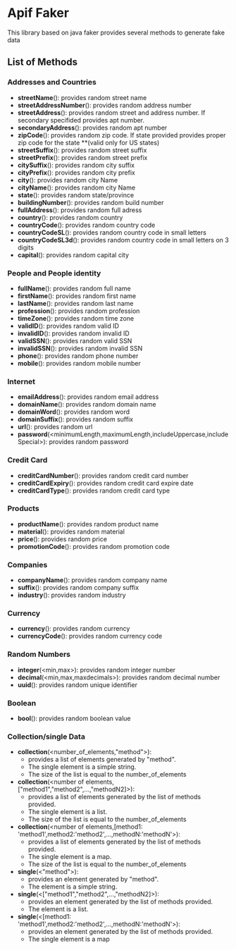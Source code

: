 # Apif Faker
This library based on java faker provides several methods to generate fake data

## List of Methods
### Addresses and Countries
  - **streetName**(): provides random street name
  - **streetAddressNumber**(): provides random address number 
  - **streetAddress**(<boolean secondary>): provides random street and address number. If secondary specifided provides apt number.
  - **secondaryAddress**(): provides random apt number
  - **zipCode**(<String state>): provides random zip code. If state provided provides proper zip code for the state **(valid only for US states) 
  - **streetSuffix**(): provides random street suffix
  - **streetPrefix**(): provides random street prefix
  - **citySuffix**(): provides random city suffix
  - **cityPrefix**(): provides random city prefix
  - **city**(): provides random city Name
  - **cityName**(): provides random city Name
  - **state**(): provides random state/province
  - **buildingNumber**(): provides random build number
  - **fullAddress**(): provides random full adress
  - **country**(): provides random country
  - **countryCode**(): provides random country code
  - **countryCodeSL**(): provides random country code in small letters
  - **countryCodeSL3d**(): provides random country code in small letters on 3 digits
  - **capital**(): provides random capital city    
  
### People and People identity
  - **fullName**(): provides random full name
  - **firstName**(): provides random first name
  - **lastName**(): provides random last name
  - **profession**(): provides random profession
  - **timeZone**(): provides random time zone
  - **validID**(): provides random valid ID
  - **invalidID**(): provides random invalid ID
  - **validSSN**(): provides random valid SSN
  - **invalidSSN**(): provides random invalid SSN  
  - **phone**(): provides random phone number 
  - **mobile**(): provides random mobile number
  
### Internet  
  - **emailAddress**(): provides random email address 
  - **domainName**(): provides random domain name
  - **domainWord**(): provides random word
  - **domainSuffix**(): provides random suffix
  - **url**(): provides random url
  - **password**(<minimumLength,maximumLength,includeUppercase,includeSpecial>): provides random password
  
### Credit Card  
  - **creditCardNumber**(): provides random credit card number
  - **creditCardExpiry**(): provides random credit card expire date
  - **creditCardType**(): provides random credit card type
  
### Products  
  - **productName**(): provides random product name
  - **material**(): provides random material
  - **price**(): provides random price
  - **promotionCode**(): provides random promotion code
  
### Companies
  - **companyName**(): provides random company name
  - **suffix**(): provides random company suffix
  - **industry**(): provides random industry

### Currency
  - **currency**(): provides random currency
  - **currencyCode**(): provides random currency code
  
### Random Numbers  
  - **integer**(<min,max>): provides random integer number
  - **decimal**(<min,max,maxdecimals>): provides random decimal number
  - **uuid**(): provides random unique identifier
  
### Boolean
  - **bool**(): provides random boolean value
  
### Collection/single Data  
  - **collection**(<number_of_elements,"method">): 
    - provides a list of elements generated by "method".
    - The single element is a simple string. 
    - The size of the list is equal to the number_of_elements
  - **collection**(<number of elements,["method1","method2",...,"methodN2]>): 
    - provides a list of elements generated by the list of methods provided. 
    - The single element is a list. 
    - The size of the list is equal to the number_of_elements
  - **collection**(<number of elements,[method1: 'method1',method2:'method2',...,methodN:'methodN'>): 
    - provides a list of elements generated by the list of methods provided. 
    - The single element is a map. 
    - The size of the list is equal to the number_of_elements
  - **single**(<"method">): 
    - provides an element generated by "method".
    - The element is a simple string.
  - **single**(<["method1","method2",...,"methodN2]>): 
    - provides an element generated by the list of methods provided. 
    - The element is a list.
  - **single**(<[method1: 'method1',method2:'method2',...,methodN:'methodN'>): 
    - provides an element generated by the list of methods provided. 
    - The single element is a map 



 